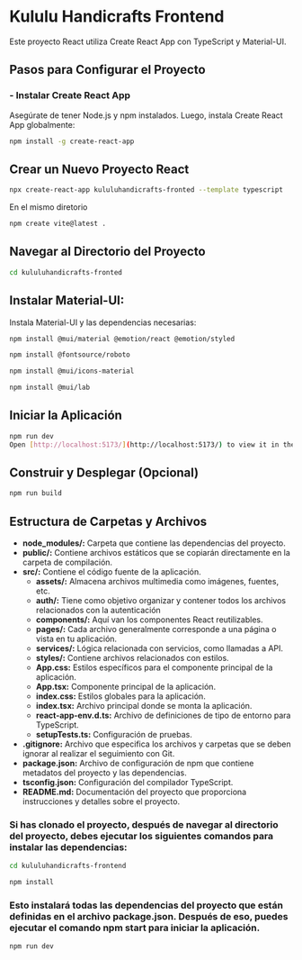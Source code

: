 # Kululu Handicrafts Frontend

Este proyecto React utiliza Create React App con TypeScript y Material-UI.

## Pasos para Configurar el Proyecto

### - **Instalar Create React App**

Asegúrate de tener Node.js y npm instalados. Luego, instala Create React App globalmente:
```bash
npm install -g create-react-app
```
## Crear un Nuevo Proyecto React
```bash
npx create-react-app kululuhandicrafts-fronted --template typescript
```
En el mismo diretorio
```bash
npm create vite@latest .
```
## Navegar al Directorio del Proyecto
```bash
cd kululuhandicrafts-fronted
```
## Instalar Material-UI:
Instala Material-UI y las dependencias necesarias:
```bash
npm install @mui/material @emotion/react @emotion/styled
```
```bash
npm install @fontsource/roboto
```
```bash
npm install @mui/icons-material
```
```bash
npm install @mui/lab
```
## Iniciar la Aplicación
```bash
npm run dev
Open [http://localhost:5173/](http://localhost:5173/) to view it in the browser.
```
## Construir y Desplegar (Opcional)
```bash
npm run build
```
## Estructura de Carpetas y Archivos
- **node_modules/:** Carpeta que contiene las dependencias del proyecto.
- **public/:** Contiene archivos estáticos que se copiarán directamente en la carpeta de compilación.
- **src/:** Contiene el código fuente de la aplicación.
  - **assets/:** Almacena archivos multimedia como imágenes, fuentes, etc.
  - **auth/:** Tiene como objetivo organizar y contener todos los archivos relacionados con la autenticación
  - **components/:** Aquí van los componentes React reutilizables.
  <!-- - **hooks/:** Carpeta para almacenar custom hooks de React. -->
  - **pages/:** Cada archivo generalmente corresponde a una página o vista en tu aplicación.
  - **services/:** Lógica relacionada con servicios, como llamadas a API.
  - **styles/:** Contiene archivos relacionados con estilos.
  <!-- - **types/:** Define tipos e interfaces de TypeScript. -->
  <!-- - **utils/:** Funciones de utilidad o helpers. -->
  - **App.css:** Estilos específicos para el componente principal de la aplicación.
  - **App.tsx:** Componente principal de la aplicación.
  - **index.css:** Estilos globales para la aplicación.
  - **index.tsx:** Archivo principal donde se monta la aplicación.
  - **react-app-env.d.ts:** Archivo de definiciones de tipo de entorno para TypeScript.
  - **setupTests.ts:** Configuración de pruebas.
- **.gitignore:** Archivo que especifica los archivos y carpetas que se deben ignorar al realizar el seguimiento con Git.
- **package.json:** Archivo de configuración de npm que contiene metadatos del proyecto y las dependencias.
- **tsconfig.json:** Configuración del compilador TypeScript.
- **README.md:** Documentación del proyecto que proporciona instrucciones y detalles sobre el proyecto.


### Si has clonado el proyecto, después de navegar al directorio del proyecto, debes ejecutar los siguientes comandos para instalar las dependencias:
```bash
cd kululuhandicrafts-frontend
```
```bash
npm install
```
### Esto instalará todas las dependencias del proyecto que están definidas en el archivo package.json. Después de eso, puedes ejecutar el comando npm start para iniciar la aplicación.

```bash
npm run dev
```


